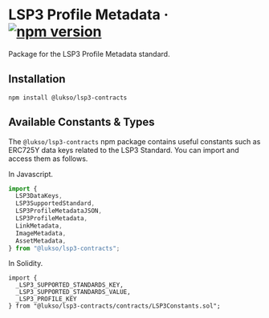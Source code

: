 # LSP3 Profile Metadata &middot; [![npm version](https://img.shields.io/npm/v/@lukso/lsp3-contracts.svg?style=flat)](https://www.npmjs.com/package/@lukso/lsp3-contracts)

Package for the LSP3 Profile Metadata standard.

## Installation

```console
npm install @lukso/lsp3-contracts
```

## Available Constants & Types

The `@lukso/lsp3-contracts` npm package contains useful constants such as ERC725Y data keys related to the LSP3 Standard. You can import and access them as follows.

In Javascript.

```js
import {
  LSP3DataKeys,
  LSP3SupportedStandard,
  LSP3ProfileMetadataJSON,
  LSP3ProfileMetadata,
  LinkMetadata,
  ImageMetadata,
  AssetMetadata,
} from "@lukso/lsp3-contracts";
```

In Solidity.

<!-- prettier-ignore -->
```solidity
import {
  _LSP3_SUPPORTED_STANDARDS_KEY,
  _LSP3_SUPPORTED_STANDARDS_VALUE,
  _LSP3_PROFILE_KEY
} from "@lukso/lsp3-contracts/contracts/LSP3Constants.sol";
```
